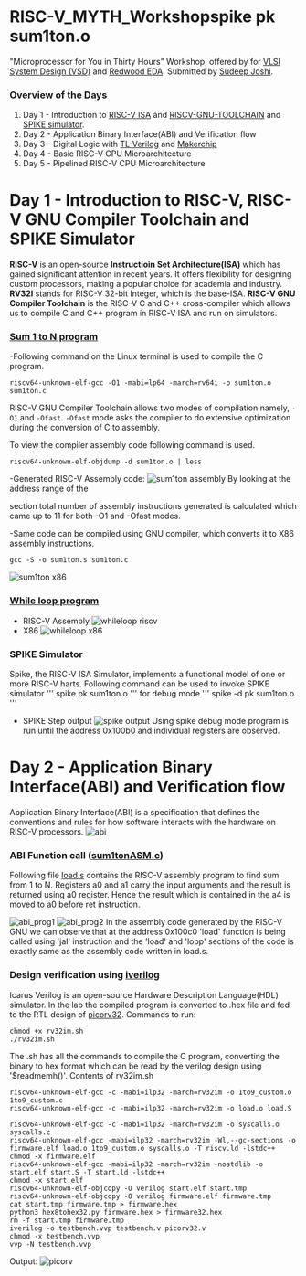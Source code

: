 # RISC-V_MYTH_Workshopspike pk sum1ton.o
"Microprocessor for You in Thirty Hours" Workshop, offered by for [VLSI System Design (VSD)](https://www.vlsisystemdesign.com/) and [Redwood EDA](https://www.redwoodeda.com/).
Submitted by [Sudeep Joshi](https://www.lindedin.com/in/sudeep-joshi-569951207/).

### Overview of the Days
1. Day 1 - Introduction to [RISC-V ISA](https://riscv.org/technical/specifications/) and [RISCV-GNU-TOOLCHAIN](https://github.com/riscv-collab/riscv-gnu-toolchain) and [SPIKE simulator](https://github.com/riscv-software-src/riscv-isa-sim).
2. Day 2 - Application Binary Interface(ABI) and Verification flow
3. Day 3 - Digital Logic with [TL-Verilog](https://github.com/TL-X-org/tlv_flow_lib) and [Makerchip](https://www.makerchip.com/)
4. Day 4 - Basic RISC-V CPU Microarchitecture
5. Day 5 - Pipelined RISC-V CPU Microarchitecture

# Day 1 - Introduction to RISC-V, RISC-V GNU Compiler Toolchain and SPIKE Simulator
**RISC-V** is an open-source **Instructioin Set Architecture(ISA)** which has gained significant attention in recent years. It offers flexibility for designing custom processors, making a popular choice for academia and industry. **RV32I** stands for RISC-V 32-bit Integer, which is the base-ISA.
**RISC-V GNU Compiler Toolchain** is the RISC-V C and C++ cross-compiler which allows us to compile C and C++ program in RISC-V ISA and run on simulators.

### [Sum 1 to N program](Day1/sum1ton.c) 
-Following command on the Linux terminal is used to compile the C program.
```
riscv64-unknown-elf-gcc -O1 -mabi=lp64 -march=rv64i -o sum1ton.o sum1ton.c
```
RISC-V GNU Compiler Toolchain allows two modes of compilation namely, ``` -O1 ``` and ``` -Ofast ```. ``` -Ofast ``` mode asks the compiler to do extensive optimization during the conversion of C to assembly.

To view the compiler assembly code following command is used.
```
riscv64-unknown-elf-objdump -d sum1ton.o | less
```
-Generated RISC-V Assembly code:
![sum1ton assembly](Day1/sum1ton_assembly.png)
By looking at the address range of the **<main>** section total number of assembly instructions generated is calculated which came up to 11 for both -O1 and -Ofast modes.

-Same code can be compiled using GNU compiler, which converts it to X86 assembly instructions.
```
gcc -S -o sum1ton.s sum1ton.c
```
![sum1ton x86](images/sum1ton_x86.png)


### [While loop program](Day1/whileloop.c)
- RISC-V Assembly
![whileloop riscv](images/whileloop_assembly.png)
- X86 
![whileloop x86](images/whileloop_x86.png)

### SPIKE Simulator
Spike, the RISC-V ISA Simulator, implements a functional model of one or more RISC-V harts.
Following command can be used to invoke SPIKE simulator
'''
spike pk sum1ton.o
'''
for debug mode
'''
spike -d pk sum1ton.o
'''
- SPIKE Step output
![spike output](images/spike.png)
Using spike debug mode program is run until the address 0x100b0 and individual registers are observed.

# Day 2 - Application Binary Interface(ABI) and Verification flow
Application Binary Interface(ABI) is a specification that defines the conventions and rules for how software interacts with the hardware on RISC-V processors.
![abi](images/abi.jpg)

### ABI Function call ([sum1tonASM.c](sum1tonASM.c))
Following file [load.s](Day2/load.s) contains the RISC-V assembly program to find sum from 1 to N. Registers a0 and a1 carry the input arguments and the result is returned using a0 register. Hence the result which is contained in the a4 is moved to a0 before ret instruction.

![abi_prog1](images/abi_prog1.png)
![abi_prog2](images/abi_prog2.png)
In the assembly code generated by the RISC-V GNU we can observe that at the address 0x100c0 'load' function is being called using 'jal' instruction and the 'load' and 'lopp' sections of the code is exactly same as the assembly code written in load.s.

### Design verification using [iverilog](https://github.com/steveicarus/iverilog)
Icarus Verilog is an open-source Hardware Description Language(HDL) simulator. In the lab the compiled program is converted to .hex file and fed to the RTL design of [picorv32](https://github.com/YosysHQ/picorv32).
Commands to run:
```
chmod +x rv32im.sh
./rv32im.sh
```
The .sh has all the commands to compile the C program, converting the binary to hex format which can be read by the verilog design using '$readmemh()'.
Contents of rv32im.sh
```
riscv64-unknown-elf-gcc -c -mabi=ilp32 -march=rv32im -o 1to9_custom.o 1to9_custom.c 
riscv64-unknown-elf-gcc -c -mabi=ilp32 -march=rv32im -o load.o load.S

riscv64-unknown-elf-gcc -c -mabi=ilp32 -march=rv32im -o syscalls.o syscalls.c
riscv64-unknown-elf-gcc -mabi=ilp32 -march=rv32im -Wl,--gc-sections -o firmware.elf load.o 1to9_custom.o syscalls.o -T riscv.ld -lstdc++
chmod -x firmware.elf
riscv64-unknown-elf-gcc -mabi=ilp32 -march=rv32im -nostdlib -o start.elf start.S -T start.ld -lstdc++
chmod -x start.elf
riscv64-unknown-elf-objcopy -O verilog start.elf start.tmp
riscv64-unknown-elf-objcopy -O verilog firmware.elf firmware.tmp
cat start.tmp firmware.tmp > firmware.hex
python3 hex8tohex32.py firmware.hex > firmware32.hex
rm -f start.tmp firmware.tmp
iverilog -o testbench.vvp testbench.v picorv32.v
chmod -x testbench.vvp
vvp -N testbench.vvp
```
Output:
![picorv](images/picorv.png)

